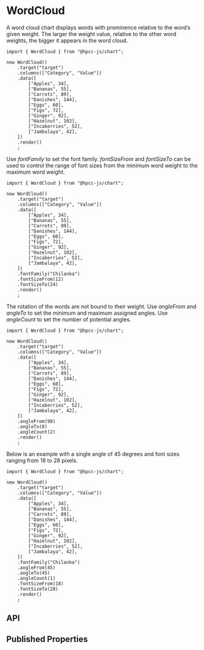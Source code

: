 # WordCloud

<!--meta

-->

A word cloud chart displays words with prominence relative to the word’s given weight. The larger the weight value, relative to the other word weights, the bigger it appears in the word cloud.

```sample-code
import { WordCloud } from "@hpcc-js/chart";

new WordCloud()
    .target("target")
    .columns(["Category", "Value"])
    .data([
        ["Apples", 34],
        ["Bananas", 55],
        ["Carrots", 89],
        ["Danishes", 144],
        ["Eggs", 60],
        ["Figs", 72],
        ["Ginger", 92],
        ["Hazelnut", 102],
        ["Incaberries", 52],
        ["Jambalaya", 42],
    ])
    .render()
    ;
```

Use _fontFamily_ to set the font family. _fontSizeFrom_ and _fontSizeTo_ can be used to control the range of font sizes from the minimum word weight to the maximum word weight.

```sample-code
import { WordCloud } from "@hpcc-js/chart";

new WordCloud()
    .target("target")
    .columns(["Category", "Value"])
    .data([
        ["Apples", 34],
        ["Bananas", 55],
        ["Carrots", 89],
        ["Danishes", 144],
        ["Eggs", 60],
        ["Figs", 72],
        ["Ginger", 92],
        ["Hazelnut", 102],
        ["Incaberries", 52],
        ["Jambalaya", 42],
    ])
    .fontFamily("Chilanka")
    .fontSizeFrom(12)
    .fontSizeTo(24)
    .render()
    ;
```

The rotation of the words are not bound to their weight. Use _angleFrom_ and _angleTo_ to set the minimum and maximum assigned angles. Use _angleCount_ to set the number of potential angles.

```sample-code
import { WordCloud } from "@hpcc-js/chart";

new WordCloud()
    .target("target")
    .columns(["Category", "Value"])
    .data([
        ["Apples", 34],
        ["Bananas", 55],
        ["Carrots", 89],
        ["Danishes", 144],
        ["Eggs", 60],
        ["Figs", 72],
        ["Ginger", 92],
        ["Hazelnut", 102],
        ["Incaberries", 52],
        ["Jambalaya", 42],
    ])
    .angleFrom(90)
    .angleTo(0)
    .angleCount(2)
    .render()
    ;
```

Below is an example with a single angle of 45 degrees and font sizes ranging from 18 to 28 pixels.

```sample-code
import { WordCloud } from "@hpcc-js/chart";

new WordCloud()
    .target("target")
    .columns(["Category", "Value"])
    .data([
        ["Apples", 34],
        ["Bananas", 55],
        ["Carrots", 89],
        ["Danishes", 144],
        ["Eggs", 60],
        ["Figs", 72],
        ["Ginger", 92],
        ["Hazelnut", 102],
        ["Incaberries", 52],
        ["Jambalaya", 42],
    ])
    .fontFamily("Chilanka")
    .angleFrom(45)
    .angleTo(45)
    .angleCount(1)
    .fontSizeFrom(18)
    .fontSizeTo(28)
    .render()
    ;
```

## API

## Published Properties
```@hpcc-js/chart:WordCloud
```
